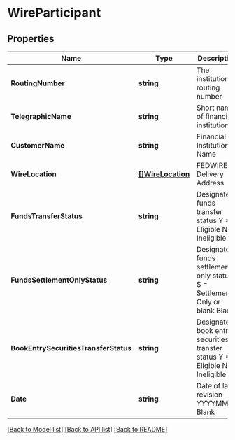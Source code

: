 # WireParticipant

## Properties
Name | Type | Description | Notes
------------ | ------------- | ------------- | -------------
**RoutingNumber** | **string** | The institution&#39;s routing number | [optional] 
**TelegraphicName** | **string** | Short name of financial institution | [optional] 
**CustomerName** | **string** | Financial Institution Name | [optional] 
**WireLocation** | [**[]WireLocation**](WIRELocation.md) | FEDWIRE Delivery Address | [optional] 
**FundsTransferStatus** | **string** | Designates funds transfer status Y &#x3D; Eligible N &#x3D; Ineligible | [optional] 
**FundsSettlementOnlyStatus** | **string** | Designates funds settlement only status S &#x3D; Settlement-Only or blank Blank | [optional] 
**BookEntrySecuritiesTransferStatus** | **string** | Designates book entry securities transfer status Y &#x3D; Eligible N &#x3D; Ineligible | [optional] 
**Date** | **string** | Date of last revision YYYYMMDD Blank | [optional] 

[[Back to Model list]](../README.md#documentation-for-models) [[Back to API list]](../README.md#documentation-for-api-endpoints) [[Back to README]](../README.md)


